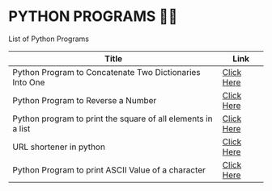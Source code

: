 # PYTHON PROGRAMS 👩‍💻

List of Python Programs

| Title | Link |
| --- | --- |
| Python Program to Concatenate Two Dictionaries Into One | <a href="https://dx4iot.hashnode.dev/python-program-to-concatenate-two-dictionaries-into-one">Click Here</a> |  
| Python Program to Reverse a Number | <a href="https://dx4iot.hashnode.dev/python-program-to-reverse-a-number">Click Here</a> | 
| Python program to print the square of all elements in a list | <a href="https://dx4iot.hashnode.dev/python-program-to-print-the-square-of-all-elements-in-a-list">Click Here</a>| 
| URL shortener in python | <a href="https://dx4iot.hashnode.dev/url-shortener-in-python">Click Here</a>| 
| Python Program to print ASCII Value of a character | <a href="https://dx4iot.hashnode.dev/python-program-to-print-ascii-value-of-a-character">Click Here</a>| 
